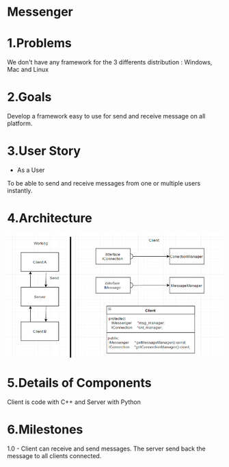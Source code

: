 # Messenger

# 1.Problems

We don't have any framework for the 3 differents distribution : Windows, Mac and Linux



# 2.Goals

Develop a framework easy to use for send and receive message on all platform.



# 3.User Story





- As a User


To be able to send and receive messages from one or multiple users instantly.



# 4.Architecture

![alt architecture](https://raw.githubusercontent.com/LesGameDevToolsMagique/Messenger/master/architecture/GametoolMessenger.png)


# 5.Details of Components

Client is code with C++ and Server with Python



# 6.Milestones

1.0 - Client can receive and send messages. The server send back the message to all clients connected.
